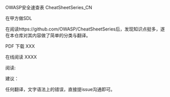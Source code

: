 OWASP安全速查表 CheatSheetSeries_CN

在甲方做SDL

在阅读https://github.com/OWASP/CheatSheetSeries后，发现知识点挺多，遂在本仓库对其内容做了简单的分类与翻译。



PDF 下载 XXX



在线阅读 XXXX



阅读:



建议：

任何翻译，文字语法上的错误，直接提issue沟通即可。

